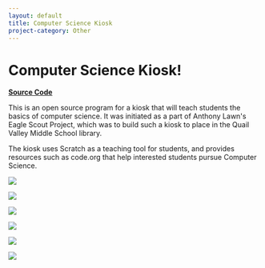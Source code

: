 ```yaml
---
layout: default
title: Computer Science Kiosk
project-category: Other
---
```


# Computer Science Kiosk!

**[Source Code](https://github.com/thepaperpilot/Computer-Science-Kiosk)**

This is an open source program for a kiosk that will teach students the basics of computer science. It was initiated as a part of Anthony Lawn's Eagle Scout Project, which was to build such a kiosk to place in the Quail Valley Middle School library.

The kiosk uses Scratch as a teaching tool for students, and provides resources such as code.org that help interested students pursue Computer Science.

![](./kiosk-assets/0.jpeg)

![](./kiosk-assets/1.jpeg)

![](./kiosk-assets/2.jpeg)

![](./kiosk-assets/3.jpeg)

![](./kiosk-assets/4.jpeg)

![](./kiosk-assets/5.jpeg)
